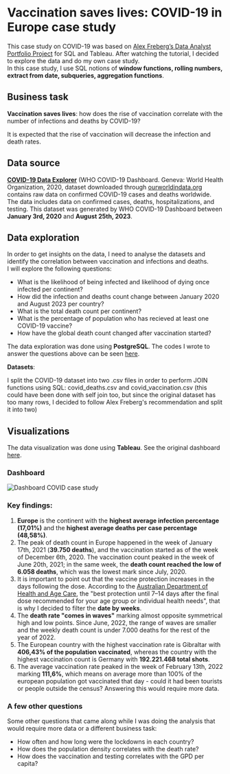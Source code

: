 # Vaccination saves lives: COVID-19 in Europe case study
This case study on COVID-19 was based on [Alex Freberg’s Data Analyst Portfolio Project](https://youtu.be/qfyynHBFOsM?si=NCAmQc_-GDOsZLSz) for SQL and Tableau. After watching the tutorial, I decided to explore the data and do my own case study.  
In this case study, I use SQL notions of **window functions, rolling numbers, extract from date, subqueries, aggregation functions**.

## Business task
**Vaccination saves lives**: how does the rise of vaccination correlate with the number of infections and deaths by COVID-19? 

It is expected that the rise of vaccination will decrease the infection and death rates.

## Data source
**[COVID-19 Data Explorer](https://ourworldindata.org/explorers/coronavirus-data-explorer?zoomToSelection=true&time=2020-03-01..latest&facet=none&country=USA~GBR~CAN~DEU~ITA~IND&pickerSort=asc&pickerMetric=location&Metric=Confirmed+cases&Interval=7-day+rolling+average&Relative+to+Population=true&Color+by+test+positivity=false)** (WHO COVID-19 Dashboard. Geneva: World Health Organization, 2020, dataset downloaded through [ourworldindata.org](ourworldindata.org) contains raw data on confirmed COVID-19 cases and deaths worldwide.
The data includes data on confirmed cases, deaths, hospitalizations, and testing. This dataset was generated by WHO COVID-19 Dashboard between **January 3rd, 2020** and **August 25th, 2023**.  


## Data exploration

In order to get insights on the data, I need to analyse the datasets and identify the correlation between vaccination and infections and deaths.  
I will explore the following questions:  

- What is the likelihood of being infected and likelihood of dying once infected per continent?
- How did the infection and deaths count change between January 2020 and August 2023 per country?
- What is the total death count per continent?
- What is the percentage of population who has recieved at least one COVID-19 vaccine?
- How have the global death count changed after vaccination started?


The data exploration was done using **PostgreSQL**.
The codes I wrote to answer the questions above can be seen [here](https://github.com/marianaobmorais/covid_data_exploration/blob/main/covid_data_exploration.sql).  

**Datasets**:  

I split the COVID-19 dataset into two .csv files in order to perform JOIN functions using SQL: covid_deaths.csv and covid_vaccination.csv (this could have been done with self join too, but since the original dataset has too many rows, I decided to follow Alex Freberg's recommendation and split it into two)

## Visualizations

The data visualization was done using **Tableau**. See the original dashboard [here](https://public.tableau.com/views/Book1_16946533694530/Dashboard1?:language=pt-BR&:display_count=n&:origin=viz_share_link).

### Dashboard
![Dashboard COVID case study](https://github.com/marianaobmorais/covid_data_exploration/assets/141265676/ce0d0668-18b1-4fc1-be60-d2b5646e3955)

### Key findings:
1. **Europe** is the continent with the **highest average infection percentage (17,01%)** and the **highest average deaths per case percentage (48,58%)**.
2. The peak of death count in Europe happened in the week of January 17th, 2021 (**39.750 deaths**), and the vaccination started as of the week of December 6th, 2020.  The vaccination count peaked in the week of June 20th, 2021; in the same week, the **death count reached the low of 6.058 deaths**, which was the lowest mark since July, 2020.
3. It is important to point out that the vaccine protection increases in the days following the dose. According to the [Australian Department of Health and Age Care](https://www.health.gov.au/our-work/covid-19-vaccines/is-it-true/is-it-true-how-long-does-it-take-for-the-vaccines-to-work), the "best protection until 7–14 days after the final dose recommended for your age group or individual health needs", that is why I decided to filter the **date by weeks**.
4. The **death rate "comes in waves"** marking almost opposite symmetrical high and low points. Since June, 2022, the range of waves are smaller and the weekly death count is under 7.000 deaths for the rest of the year of 2022.
5. The European country with the highest vaccination rate is Gibraltar with **406,43% of the population vaccinated**, whereas the country with the highest vaccination count is Germany with **192.221.468 total shots**.
6. The average vaccination rate peaked in the week of February 13th, 2022 marking **111,6%**, which means on average more than 100% of the european population got vaccinated that day - could it had been tourists or people outside the census? Answering this would require more data.

### A few other questions

Some other questions that came along while I was doing the analysis that would require more data or a different business task:

- How often and how long were the lockdowns in each country?
- How does the population density correlates with the death rate?
- How does the vaccination and testing correlates with the GPD per capita?

